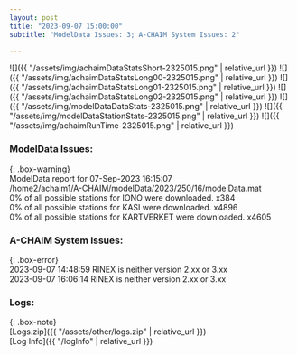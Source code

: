 ```yaml
---
layout: post
title: "2023-09-07 15:00:00"
subtitle: "ModelData Issues: 3; A-CHAIM System Issues: 2"

---
```


![]({{ "/assets/img/achaimDataStatsShort-2325015.png" | relative_url }})
![]({{ "/assets/img/achaimDataStatsLong00-2325015.png" | relative_url }})
![]({{ "/assets/img/achaimDataStatsLong01-2325015.png" | relative_url }})
![]({{ "/assets/img/achaimDataStatsLong02-2325015.png" | relative_url }})
![]({{ "/assets/img/modelDataDataStats-2325015.png" | relative_url }})
![]({{ "/assets/img/modelDataStationStats-2325015.png" | relative_url }})
![]({{ "/assets/img/achaimRunTime-2325015.png" | relative_url }})


### ModelData Issues:  
  
{: .box-warning}  
 ModelData report for 07-Sep-2023 16:15:07   
 /home2/achaim1/A-CHAIM/modelData/2023/250/16/modelData.mat   
 0% of all possible stations for IONO were downloaded. x384   
 0% of all possible stations for KASI were downloaded. x4896   
 0% of all possible stations for KARTVERKET were downloaded. x4605   
  
### A-CHAIM System Issues:  
  
{: .box-error}  
2023-09-07 14:48:59 RINEX is neither version 2.xx or 3.xx  
2023-09-07 16:06:14 RINEX is neither version 2.xx or 3.xx  

### Logs:  
  
{: .box-note}  
[Logs.zip]({{ "/assets/other/logs.zip" | relative_url }})  
[Log Info]({{ "/logInfo" | relative_url }})  
